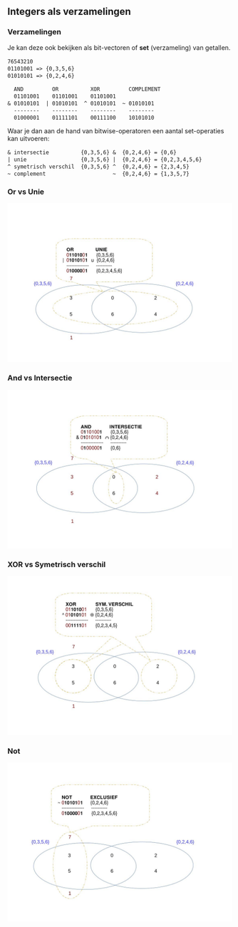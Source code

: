 ## Integers als verzamelingen

### Verzamelingen

Je kan deze ook bekijken als bit-vectoren of **set** (verzameling) van getallen.  

~~~
76543210
01101001 => {0,3,5,6}
01010101 => {0,2,4,6}
~~~



~~~
  AND         OR          XOR         COMPLEMENT
  01101001    01101001    01101001  
& 01010101  | 01010101  ^ 01010101  ~ 01010101
  --------    --------    --------    --------
  01000001    01111101    00111100    10101010
~~~


Waar je dan aan de hand van bitwise-operatoren een aantal set-operaties kan uitvoeren:

~~~
& intersectie          {0,3,5,6} &  {0,2,4,6} = {0,6}
| unie                 {0,3,5,6} |  {0,2,4,6} = {0,2,3,4,5,6}
^ symetrisch verschil  {0,3,5,6} ^  {0,2,4,6} = {2,3,4,5}
~ complement                     ~  {0,2,4,6} = {1,3,5,7}
~~~

### Or vs Unie

![](../../pictures/bitvectors_or.jpg)

### And vs Intersectie

![](../../pictures/bitvectors_and.jpg)

### XOR vs Symetrisch verschil

![](../../pictures/bitvectors_xor.jpg)

### Not

![](../../pictures/bitvectors_not.jpg)
